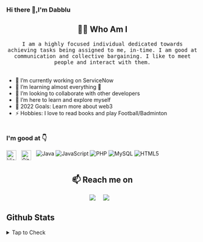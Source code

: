 ### Hi there 👋,I'm Dabblu 

<h2 align="center"> 👨‍💻 Who Am I</h2>
<p align="center">
  <samp>I am a highly focused individual dedicated towards achieving tasks being assigned to me, in-time. I am good at 
communication and collective bargaining. I like to meet people and interact with them.
  </samp>
  <br> <br>

- 🔭 I’m currently working on ServiceNow
- 🌱 I’m learning almost everything 🤣
- 👯 I’m looking to collaborate with other developers
- 🤔 I’m here to learn and explore myself
- 🥅 2022 Goals: Learn more about web3
- ⚡ Hobbies: I love to read books and play Football/Badminton
  <br> <br>

### I'm good at 👇

![Java](https://img.shields.io/badge/java-%23ED8B00.svg?style=for-the-badge&logo=java&logoColor=white)
![JavaScript](https://img.shields.io/badge/javascript-%23323330.svg?style=for-the-badge&logo=javascript&logoColor=%23F7DF1E)
![PHP](https://img.shields.io/badge/php-%23777BB4.svg?style=for-the-badge&logo=php&logoColor=white)
![MySQL](https://img.shields.io/badge/mysql-%2300f.svg?style=for-the-badge&logo=mysql&logoColor=white)
![HTML5](https://img.shields.io/badge/html5-%23E34F26.svg?style=for-the-badge&logo=html5&logoColor=white)
<img align="left" alt="Visual Studio Code" width="26px" src="https://cdn.jsdelivr.net/gh/devicons/devicon/icons/vscode/vscode-original.svg" style="padding-right:10px;" />
<img align="left" alt="GitHub" width="26px" src="https://user-images.githubusercontent.com/3369400/139448065-39a229ba-4b06-434b-bc67-616e2ed80c8f.png" style="padding-right:10px;" />
 <br> <br>

 
<h2  align="center">📫 Reach me on</h2>
<p align="center">
  <a target="_blank"href="https://https://www.linkedin.com/in/dabblu-kumar-singh-046189160/"><img src="https://img.shields.io/badge/linkedin-%230077B5.svg?&style=for-the-badge&logo=linkedin&logoColor=white" /></a>&nbsp;&nbsp;&nbsp;&nbsp;
  <a href="mailto:singh212dab@gmail.com?subject=Hello%20Ileri,%20From%20Github"><img src="https://img.shields.io/badge/gmail-%23D14836.svg?&style=for-the-badge&logo=gmail&logoColor=white" /></a>&nbsp;&nbsp;&nbsp;&nbsp;
</p>


 ## Github Stats
<details>
  <summary>Tap to Check</summary>
<img align="left" width="47%" height="170" src="https://github-readme-stats.vercel.app/api?username=Singh212dab&theme=default&show_icons=true"/> 
<img align="left" width="47%" height="160" src="https://github-readme-stats.vercel.app/api/top-langs/?username=Singh212dab&layout=compact"/>
</details>





